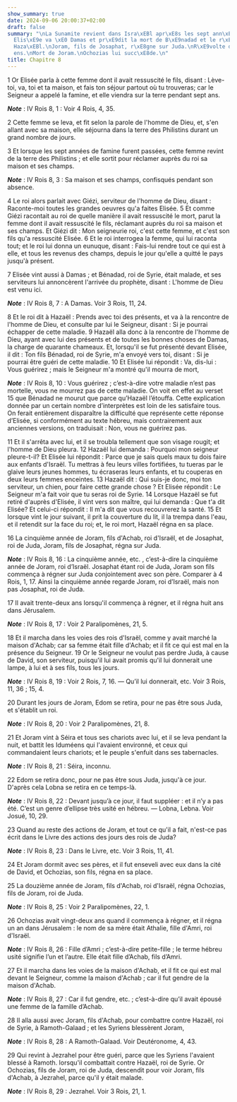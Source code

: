 ```yaml
---
show_summary: true
date: 2024-09-06 20:00:37+02:00
draft: false
summary: "\nLa Sunamite revient dans Isra\xEBl apr\xE8s les sept ann\xE9es de famine.\n\
  Elis\xE9e va \xE0 Damas et pr\xE9dit la mort de B\xE9nadad et le r\xE8gne d\u2019\
  Haza\xEBl.\nJoram, fils de Josaphat, r\xE8gne sur Juda.\nR\xE9volte des Idum\xE9\
  ens.\nMort de Joram.\nOchozias lui succ\xE8de.\n"
title: Chapitre 8
---
```





1 Or Elisée parla à cette femme dont il avait ressuscité le fils, disant : Lève-toi, va, toi et ta maison, et fais ton séjour partout où tu trouveras; car le Seigneur a appelé la famine, et elle viendra sur la terre pendant sept ans.

***Note*** :  IV Rois 8, 1 : Voir 4 Rois, 4, 35.

2 Cette femme se leva, et fit selon la parole de l'homme de Dieu, et, s'en allant avec sa maison, elle séjourna dans la terre des Philistins durant un grand nombre de jours.


3 Et lorsque les sept années de famine furent passées, cette femme revint de la terre des Philistins ; et elle sortit pour réclamer auprès du roi sa maison et ses champs.

***Note*** :  IV Rois 8, 3 : Sa maison et ses champs, confisqués pendant son absence.

4 Le roi alors parlait avec Giézi, serviteur de l'homme de Dieu, disant : Raconte-moi toutes les grandes oeuvres qu'a faites Elisée. 5 Et comme Giézi racontait au roi de quelle manière il avait ressuscité le mort, parut la femme dont il avait ressuscité le fils, réclamant auprès du roi sa maison et ses champs. Et Giézi dit : Mon seigneurie roi, c'est cette femme, et c'est son fils qu'a ressuscité Elisée. 6 Et le roi interrogea la femme, qui lui raconta tout; et le roi lui donna un eunuque, disant : Fais-lui rendre tout ce qui est à elle, et tous les revenus des champs, depuis le jour qu'elle a quitté le pays jusqu'à présent.


7 Elisée vint aussi à Damas ; et Bénadad, roi de Syrie, était malade, et ses serviteurs lui annoncèrent l'arrivée du prophète, disant : L'homme de Dieu est venu ici.

***Note*** :  IV Rois 8, 7 : A Damas. Voir 3 Rois, 11, 24.

8 Et le roi dit à Hazaël : Prends avec toi des présents, et va à la rencontre de l'homme de Dieu, et consulte par lui le Seigneur, disant : Si je pourrai échapper de cette maladie. 9 Hazaël alla donc à la rencontre de l'homme de Dieu, ayant avec lui des présents et de toutes les bonnes choses de Damas, la charge de quarante chameaux. Et, lorsqu'il se fut présenté devant Elisée, il dit : Ton fils Bénadad, roi de Syrie, m'a envoyé vers toi, disant : Si je pourrai être guéri de cette maladie. 10 Et Elisée lui répondit : Va, dis-lui : Vous guérirez ; mais le Seigneur m'a montré qu'il mourra de mort,

***Note*** :  IV Rois 8, 10 : Vous guérirez ; c’est-à-dire votre maladie n’est pas mortelle, vous ne mourrez pas de cette maladie. On voit en effet au verset 15 que Bénadad ne mourut que parce qu’Hazaël l’étouffa. Cette explication donnée par un certain nombre d’interprètes est loin de les satisfaire tous. On ferait entièrement disparaître la difficulté que représente cette réponse d’Elisée, si conformément au texte hébreu, mais contrairement aux anciennes versions, on traduisait : Non, vous ne guérirez pas.

11 Et il s'arrêta avec lui, et il se troubla tellement que son visage rougit; et l'homme de Dieu pleura. 12 Hazaël lui demanda : Pourquoi mon seigneur pleure-t-il? Et Elisée lui répondit : Parce que je sais quels maux tu dois faire aux enfants d'Israël. Tu mettras à feu leurs villes fortifiées, tu tueras par le glaive leurs jeunes hommes, tu écraseras leurs enfants, et tu couperas en deux leurs femmes enceintes. 13 Hazaël dit : Qui suis-je donc, moi ton serviteur, un chien, pour faire cette grande chose ? Et Elisée répondit : Le Seigneur m'a fait voir que tu seras roi de Syrie. 14 Lorsque Hazaël se fut retiré d'auprès d'Elisée, il vint vers son maître, qui lui demanda : Que t'a dit Elisée? Et celui-ci répondit : Il m'a dit que vous recouvrerez la santé. 15 Et lorsque vint le jour suivant, il prit la couverture du lit, il la trempa dans l'eau, et il retendit sur la face du roi; et, le roi mort, Hazaël régna en sa place.


16 La cinquième année de Joram, fils d'Achab, roi d'Israël, et de Josaphat, roi de Juda, Joram, fils de Josaphat, régna sur Juda.

***Note*** :  IV Rois 8, 16 : La cinquième année, etc. , c’est-à-dire la cinquième année de Joram, roi d’Israël. Josaphat étant roi de Juda, Joram son fils commença à régner sur Juda conjointement avec son père. Comparer à 4 Rois, 1, 17. Ainsi la cinquième année regarde Joram, roi d’Israël, mais non pas Josaphat, roi de Juda.

17 Il avait trente-deux ans lorsqu'il commença à régner, et il régna huit ans dans Jérusalem.

***Note*** :  IV Rois 8, 17 : Voir 2 Paralipomènes, 21, 5.

18 Et il marcha dans les voies des rois d'Israël, comme y avait marché la maison d'Achab; car sa femme était fille d'Achab; et il fit ce qui est mal en la présence du Seigneur. 19 Or le Seigneur ne voulut pas perdre Juda, à cause de David, son serviteur, puisqu'il lui avait promis qu'il lui donnerait une lampe, à lui et à ses fils, tous les jours.

***Note*** :  IV Rois 8, 19 : Voir 2 Rois, 7, 16. ― Qu’il lui donnerait, etc. Voir 3 Rois, 11, 36 ; 15, 4.


20 Durant les jours de Joram, Edom se retira, pour ne pas être sous Juda, et s'établit un roi.

***Note*** :  IV Rois 8, 20 : Voir 2 Paralipomènes, 21, 8.

21 Et Joram vint à Séira et tous ses chariots avec lui, et il se leva pendant la nuit, et battit les Iduméens qui l'avaient environné, et ceux qui commandaient leurs chariots; et le peuple s'enfuit dans ses tabernacles.

***Note*** :  IV Rois 8, 21 : Séira, inconnu.

22 Edom se retira donc, pour ne pas être sous Juda, jusqu'à ce jour. D'après cela Lobna se retira en ce temps-là.

***Note*** :  IV Rois 8, 22 : Devant jusqu’à ce jour, il faut suppléer : et il n’y a pas été. C’est un genre d’ellipse très usité en hébreu. ― Lobna, Lebna. Voir Josué, 10, 29.


23 Quand au reste des actions de Joram, et tout ce qu'il a fait, n'est-ce pas écrit dans le Livre des actions des jours des rois de Juda?

***Note*** :  IV Rois 8, 23 : Dans le Livre, etc. Voir 3 Rois, 11, 41.

24 Et Joram dormit avec ses pères, et il fut enseveli avec eux dans la cité de David, et Ochozias, son fils, régna en sa place.


25 La douzième année de Joram, fils d'Achab, roi d'Israël, régna Ochozias, fils de Joram, roi de Juda.

***Note*** :  IV Rois 8, 25 : Voir 2 Paralipomènes, 22, 1.

26 Ochozias avait vingt-deux ans quand il commença à régner, et il régna un an dans Jérusalem : le nom de sa mère était Athalie, fille d'Amri, roi d'Israël.

***Note*** :  IV Rois 8, 26 : Fille d’Amri ; c’est-à-dire petite-fille ; le terme hébreu usité signifie l’un et l’autre. Elle était fille d’Achab, fils d’Amri.

27 Et il marcha dans les voies de la maison d'Achab, et il fit ce qui est mal devant le Seigneur, comme la maison d'Achab ; car il fut gendre de la maison d'Achab.

***Note*** :  IV Rois 8, 27 : Car il fut gendre, etc. ; c’est-à-dire qu’il avait épousé une femme de la famille d’Achab.

28 Il alla aussi avec Joram, fils d'Achab, pour combattre contre Hazaël, roi de Syrie, à Ramoth-Galaad ; et les Syriens blessèrent Joram,

***Note*** :  IV Rois 8, 28 : A Ramoth-Galaad. Voir Deutéronome, 4, 43.

29 Qui revint à Jezrahel pour être guéri, parce que les Syriens l'avaient blessé à Ramoth. lorsqu'il combattait contre Hazaël, roi de Syrie. Or Ochozias, fils de Joram, roi de Juda, descendit pour voir Joram, fils d'Achab, à Jezrahel, parce qu'il y était malade.

***Note*** :  IV Rois 8, 29 : Jezrahel. Voir 3 Rois, 21, 1.

